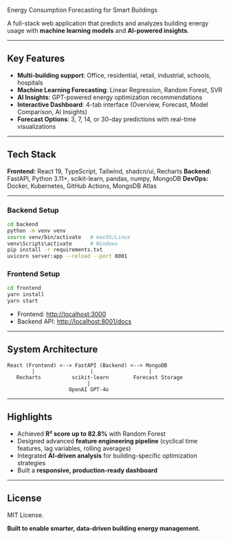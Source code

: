 Energy Consumption Forecasting for Smart Buildings

A full-stack web application that predicts and analyzes building energy usage with **machine learning models** and **AI-powered insights**.

---

## Key Features

* **Multi-building support**: Office, residential, retail, industrial, schools, hospitals
* **Machine Learning Forecasting**: Linear Regression, Random Forest, SVR
* **AI Insights**: GPT-powered energy optimization recommendations
* **Interactive Dashboard**: 4-tab interface (Overview, Forecast, Model Comparison, AI Insights)
* **Forecast Options**: 3, 7, 14, or 30-day predictions with real-time visualizations

---

## Tech Stack

**Frontend:** React 19, TypeScript, Tailwind, shadcn/ui, Recharts
**Backend:** FastAPI, Python 3.11+, scikit-learn, pandas, numpy, MongoDB
**DevOps:** Docker, Kubernetes, GitHub Actions, MongoDB Atlas

---

### Backend Setup

```bash
cd backend
python -m venv venv
source venv/bin/activate   # macOS/Linux
venv\Scripts\activate      # Windows
pip install -r requirements.txt
uvicorn server:app --reload --port 8001
```

### Frontend Setup

```bash
cd frontend
yarn install
yarn start
```

* Frontend: [http://localhost:3000](http://localhost:3000)
* Backend API: [http://localhost:8001/docs](http://localhost:8001/docs)

---

## System Architecture

```
React (Frontend) <--> FastAPI (Backend) <--> MongoDB
        |                  |                  |
   Recharts          scikit-learn        Forecast Storage
                          |
                    OpenAI GPT-4o
```

---

## Highlights

* Achieved **R² score up to 82.8%** with Random Forest
* Designed advanced **feature engineering pipeline** (cyclical time features, lag variables, rolling averages)
* Integrated **AI-driven analysis** for building-specific optimization strategies
* Built a **responsive, production-ready dashboard**

---

## License

MIT License.

**Built to enable smarter, data-driven building energy management.**


